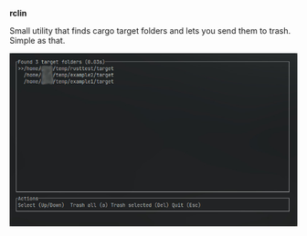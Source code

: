 **rclin**

Small utility that finds cargo target folders and lets you send them to trash. Simple as that. 

![rclin](/ss.jpg)
